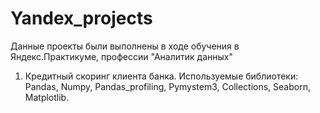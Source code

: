 # Yandex_projects
Данные проекты были выполнены в ходе обучения в Яндекс.Практикуме, профессии "Аналитик данных"
1. Кредитный скоринг клиента банка. Используемые библиотеки: Pandas, Numpy, Pandas_profiling, Pymystem3, Collections, Seaborn, Matplotlib.

